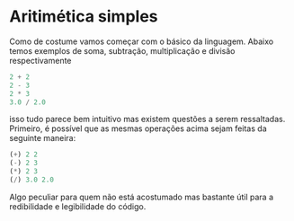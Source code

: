 
# Aritimética simples

Como de costume vamos começar com o básico da linguagem.
Abaixo temos exemplos de soma, subtração, multiplicação e divisão respectivamente

```` haskell
2 + 2
2 - 3
2 * 3
3.0 / 2.0
````

isso tudo parece bem intuitivo mas existem questões a serem ressaltadas.  
Primeiro, é possível que as mesmas operações acima sejam feitas da seguinte maneira:

```` haskell
(+) 2 2
(-) 2 3
(*) 2 3
(/) 3.0 2.0
````

Algo peculiar para quem não está acostumado mas bastante útil para a redibilidade e legibilidade do código.
